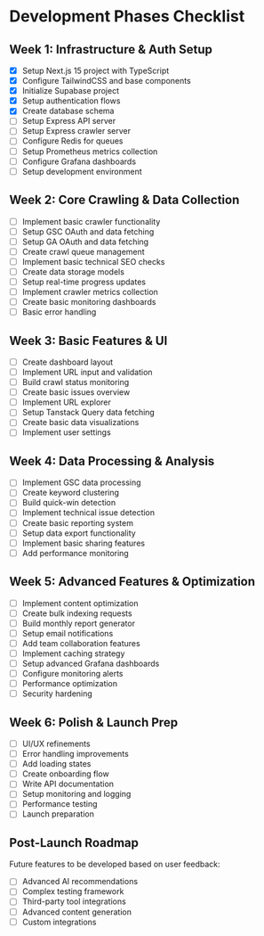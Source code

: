 # Development Phases Checklist

## Week 1: Infrastructure & Auth Setup

- [X] Setup Next.js 15 project with TypeScript
- [X] Configure TailwindCSS and base components
- [X] Initialize Supabase project
- [X] Setup authentication flows
- [X] Create database schema
- [ ] Setup Express API server
- [ ] Setup Express crawler server
- [ ] Configure Redis for queues
- [ ] Setup Prometheus metrics collection
- [ ] Configure Grafana dashboards
- [ ] Setup development environment

## Week 2: Core Crawling & Data Collection

- [ ] Implement basic crawler functionality
- [ ] Setup GSC OAuth and data fetching
- [ ] Setup GA OAuth and data fetching
- [ ] Create crawl queue management
- [ ] Implement basic technical SEO checks
- [ ] Create data storage models
- [ ] Setup real-time progress updates
- [ ] Implement crawler metrics collection
- [ ] Create basic monitoring dashboards
- [ ] Basic error handling

## Week 3: Basic Features & UI

- [ ] Create dashboard layout
- [ ] Implement URL input and validation
- [ ] Build crawl status monitoring
- [ ] Create basic issues overview
- [ ] Implement URL explorer
- [ ] Setup Tanstack Query data fetching
- [ ] Create basic data visualizations
- [ ] Implement user settings

## Week 4: Data Processing & Analysis

- [ ] Implement GSC data processing
- [ ] Create keyword clustering
- [ ] Build quick-win detection
- [ ] Implement technical issue detection
- [ ] Create basic reporting system
- [ ] Setup data export functionality
- [ ] Implement basic sharing features
- [ ] Add performance monitoring

## Week 5: Advanced Features & Optimization

- [ ] Implement content optimization
- [ ] Create bulk indexing requests
- [ ] Build monthly report generator
- [ ] Setup email notifications
- [ ] Add team collaboration features
- [ ] Implement caching strategy
- [ ] Setup advanced Grafana dashboards
- [ ] Configure monitoring alerts
- [ ] Performance optimization
- [ ] Security hardening

## Week 6: Polish & Launch Prep

- [ ] UI/UX refinements
- [ ] Error handling improvements
- [ ] Add loading states
- [ ] Create onboarding flow
- [ ] Write API documentation
- [ ] Setup monitoring and logging
- [ ] Performance testing
- [ ] Launch preparation

## Post-Launch Roadmap

Future features to be developed based on user feedback:

- [ ] Advanced AI recommendations
- [ ] Complex testing framework
- [ ] Third-party tool integrations
- [ ] Advanced content generation
- [ ] Custom integrations
